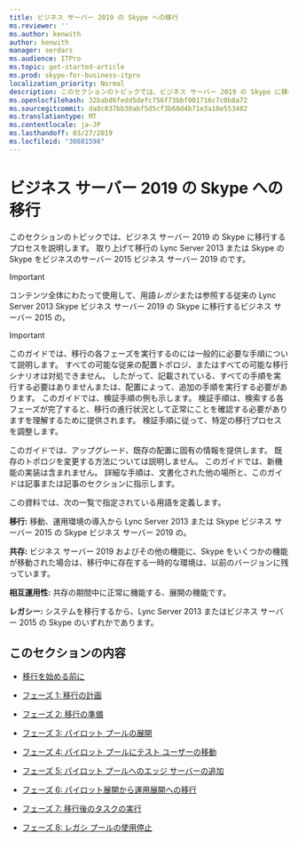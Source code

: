 ```yaml
---
title: ビジネス サーバー 2019 の Skype への移行
ms.reviewer: ''
ms.author: kenwith
author: kenwith
manager: serdars
ms.audience: ITPro
ms.topic: get-started-article
ms.prod: skype-for-business-itpro
localization_priority: Normal
description: このセクションのトピックでは、ビジネス サーバー 2019 の Skype に移行するプロセスを説明します。
ms.openlocfilehash: 32babd6fedd5defc756f73bbf001716c7c0b8a72
ms.sourcegitcommit: da8c037bb30abf5d5cf3b60d4b71e3a10e553402
ms.translationtype: MT
ms.contentlocale: ja-JP
ms.lasthandoff: 03/27/2019
ms.locfileid: "30881598"
---
```

# <a name="migration-to-skype-for-business-server-2019"></a>ビジネス サーバー 2019 の Skype への移行

このセクションのトピックでは、ビジネス サーバー 2019 の Skype に移行するプロセスを説明します。 取り上げて移行の Lync Server 2013 または Skype の Skype をビジネスのサーバー 2015 ビジネス サーバー 2019 のです。

> [!IMPORTANT]
> コンテンツ全体にわたって使用して、用語*レガシ*または参照する従来の Lync Server 2013 Skype ビジネス サーバー 2019 の Skype に移行するビジネス サーバー 2015 の。
  
> [!IMPORTANT]
> このガイドでは、移行の各フェーズを実行するのには一般的に必要な手順について説明します。 すべての可能な従来の配置トポロジ、またはすべての可能な移行シナリオは対処できません。 したがって、記載されている、すべての手順を実行する必要はありませんまたは、配置によって、追加の手順を実行する必要があります。 このガイドでは、検証手順の例も示します。 検証手順は、検索する各フェーズが完了すると、移行の進行状況として正常にことを確認する必要がありますを理解するために提供されます。 検証手順に従って、特定の移行プロセスを調整します。 
  
このガイドでは、アップグレード、既存の配置に固有の情報を提供します。 既存のトポロジを変更する方法については説明しません。 このガイドでは、新機能の実装は含まれません。 詳細な手順は、文書化された他の場所と、このガイドは記事または記事のセクションに指示します。 
  
この資料では、次の一覧で指定されている用語を定義します。
  
**移行:** 移動、運用環境の導入から Lync Server 2013 または Skype ビジネス サーバー 2015 の Skype ビジネス サーバー 2019 の。
    
**共存:** ビジネス サーバー 2019 およびその他の機能に、Skype をいくつかの機能が移動された場合は、移行中に存在する一時的な環境は、以前のバージョンに残っています。
    
**相互運用性:** 共存の期間中に正常に機能する、展開の機能です。

**レガシー:** システムを移行するから、Lync Server 2013 またはビジネス サーバー 2015 の Skype のいずれかであります。
    
## <a name="in-this-section"></a>このセクションの内容

- [移行を始める前に](before-you-begin-the-migration.md)
    
- [フェーズ 1: 移行の計画](phase-1-plan-your-migration.md)
    
- [フェーズ 2: 移行の準備](phase-2-prepare-for-migration.md)
    
- [フェーズ 3: パイロット プールの展開](phase-3-deploy-pilot-pool.md)
    
- [フェーズ 4: パイロット プールにテスト ユーザーの移動](phase-4-move-test-users-to-the-pilot-pool.md)
    
- [フェーズ 5: パイロット プールへのエッジ サーバーの追加](phase-5-add-edge-server-to-pilot-pool.md)
    
- [フェーズ 6: パイロット展開から運用展開への移行](phase-6-move-from-pilot-deployment-into-production.md)
    
- [フェーズ 7: 移行後のタスクの実行](phase-7-complete-post-migration-tasks.md)
    
- [フェーズ 8: レガシ プールの使用停止](phase-8-decommission-legacy-pools.md)
    


